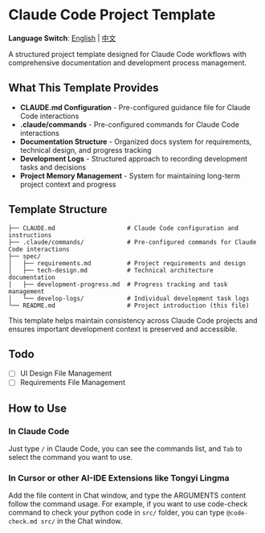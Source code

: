 # Claude Code Project Template

**Language Switch**: [English](README.md) | [中文](README.zh-CN.md)

A structured project template designed for Claude Code workflows with comprehensive documentation and development process management.

## What This Template Provides

- **CLAUDE.md Configuration** - Pre-configured guidance file for Claude Code interactions
- **.claude/commands** - Pre-configured commands for Claude Code interactions
- **Documentation Structure** - Organized docs system for requirements, technical design, and progress tracking
- **Development Logs** - Structured approach to recording development tasks and decisions
- **Project Memory Management** - System for maintaining long-term project context and progress

## Template Structure

```
├── CLAUDE.md                    # Claude Code configuration and instructions
├── .claude/commands/            # Pre-configured commands for Claude Code interactions
├── spec/
│   ├── requirements.md          # Project requirements and design
│   ├── tech-design.md           # Technical architecture documentation
│   ├── development-progress.md  # Progress tracking and task management
│   └── develop-logs/            # Individual development task logs
└── README.md                    # Project introduction (this file)
```

This template helps maintain consistency across Claude Code projects and ensures important development context is preserved and accessible.

## Todo

- [ ] UI Design File Management
- [ ] Requirements File Management

## How to Use

### In Claude Code

Just type `/` in Claude Code, you can see the commands list, and `Tab` to select the command you want to use.

### In Cursor or other AI-IDE Extensions like Tongyi Lingma

Add the file content in Chat window, and type the ARGUMENTS content follow the command usage.
For example, if you want to use code-check command to check your python code in `src/` folder, you can type `@code-check.md src/` in the Chat window.

